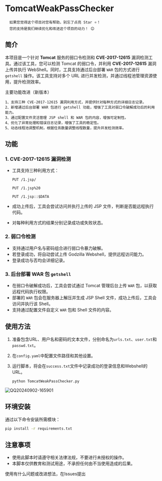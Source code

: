 # TomcatWeakPassChecker

      如果您觉得这个项目对您有帮助，别忘了点亮 Star ⭐！
      您的支持是我们继续优化和改进这个项目的动力！ 😊

## 简介

本项目是一个针对 **Tomcat** 服务的弱口令检测和 **CVE-2017-12615** 漏洞检测工具。通过该工具，您可以检测 Tomcat 的弱口令，并利用 **CVE-2017-12615** 漏洞上传并执行 WebShell。同时，工具支持通过后台部署 `WAR` 包的方式进行 `getshell` 操作。该工具支持对多个 URL 进行并发检测，并通过线程池管理资源使用，提升检测效率。

主要功能改进（新版本）

    1、支持三种 CVE-2017-12615 漏洞利用方式，并提供针对每种方式的详细日志记录。
    2、新增通过后台部署 WAR 包进行 getshell 功能，增强了工具对弱口令破解成功后的利用能力。
    3、通过配置文件灵活管理 JSP shell 和 WAR 包的内容，增强可定制性。
    4、优化了异常处理和错误日志记录，增强了工具的稳定性。
    5、动态线程池调整机制，根据任务数量调整线程数量，提升并发检测效率。

## 功能

### 1. **CVE-2017-12615 漏洞检测**
   - 工具支持三种利用方式：

      `PUT /1.jsp/`
     
      `PUT /1.jsp%20`
     
      `PUT /1.jsp::$DATA`
     
   - 成功上传后，工具会尝试访问并执行上传的 JSP 文件，判断是否能远程执行代码。
   - 对每种利用方式的结果分别记录成功或失败状态。

### 2. **弱口令检测**
   - 支持通过用户名与密码组合进行弱口令暴力破解。
   - 若登录成功，将自动尝试上传 Godzilla Webshell，提供远程访问能力。
   - 登录成功与否均会详细记录。

### 3. **后台部署 WAR 包 `getshell`**
   - 在弱口令破解成功后，工具会尝试通过 Tomcat 管理后台上传 `WAR` 包，以获取远程代码执行权限。
   - 部署的 `WAR` 包会在服务器上解压并生成 JSP Shell 文件，成功上传后，工具会访问并执行该 Shell。
   - 支持通过配置文件自定义 `WAR` 包和 Shell 文件的内容。


## 使用方法

1. 准备包含URL、用户名和密码的文本文件，分别命名为`urls.txt`、`user.txt`和`passwd.txt`。
2. 在`config.yaml`中配置文件路径和其他设置。
3. 运行脚本，将会在`success.txt`文件中记录成功的登录信息和Webshell的URL。

   ```
   python TomcatWeakPassChecker.py
   ```


![QQ20240902-165901](https://github.com/user-attachments/assets/f920d41c-1427-489f-9b34-eb649160bd12)


## 环境安装

通过以下命令安装所需模块：

```bash
pip install -r requirements.txt
```


## 注意事项

- 使用此脚本时请遵守相关法律法规，不要进行未授权的操作。
- 本脚本仅供教育和测试用途，不承担任何由不当使用造成的后果。


使用有什么问题或改进想法，在Issues提出
